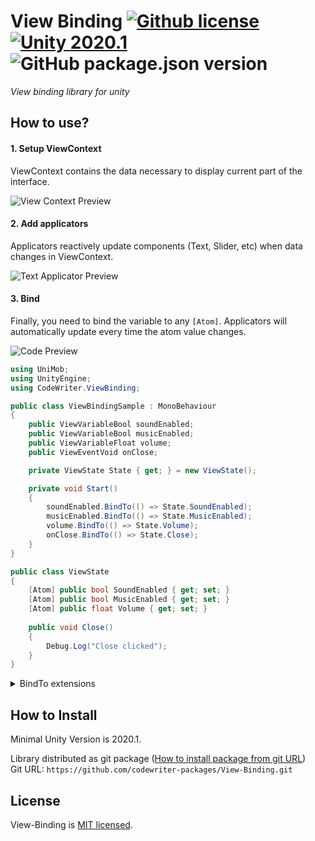# View Binding [![Github license](https://img.shields.io/github/license/codewriter-packages/View-Binding.svg?style=flat-square)](#) [![Unity 2020.1](https://img.shields.io/badge/Unity-2020.1+-2296F3.svg?style=flat-square)](#) ![GitHub package.json version](https://img.shields.io/github/package-json/v/codewriter-packages/View-Binding?style=flat-square)
_View binding library for unity_

## How to use?

#### 1. Setup ViewContext
ViewContext contains the data necessary to display current part of the interface.

![View Context Preview](https://user-images.githubusercontent.com/26966368/120635821-8f571a00-c475-11eb-922e-2b69bce52b4e.png)

#### 2. Add applicators

Applicators reactively update components (Text, Slider, etc) when data changes in ViewContext.

![Text Applicator Preview](https://user-images.githubusercontent.com/26966368/120635942-b281c980-c475-11eb-9c4c-91826b75fdbd.png)

#### 3. Bind

Finally, you need to bind the variable to any `[Atom]`. Applicators will automatically update every time the atom value changes.

![Code Preview](https://user-images.githubusercontent.com/26966368/120636104-e6f58580-c475-11eb-9a63-bbc3534cc820.png)

```csharp
using UniMob;
using UnityEngine;
using CodeWriter.ViewBinding;

public class ViewBindingSample : MonoBehaviour
{
    public ViewVariableBool soundEnabled;
    public ViewVariableBool musicEnabled;
    public ViewVariableFloat volume;
    public ViewEventVoid onClose;

    private ViewState State { get; } = new ViewState();

    private void Start()
    {
        soundEnabled.BindTo(() => State.SoundEnabled);
        musicEnabled.BindTo(() => State.MusicEnabled);
        volume.BindTo(() => State.Volume);
        onClose.BindTo(() => State.Close);
    }
}

public class ViewState
{
    [Atom] public bool SoundEnabled { get; set; }
    [Atom] public bool MusicEnabled { get; set; }
    [Atom] public float Volume { get; set; }
    
    public void Close()
    {
        Debug.Log("Close clicked");
    }
}
```

<details>
  <summary>BindTo extensions</summary>

```csharp
public static class BindingExtension
{
    public static void BindTo<TVariable, T>(this TVariable variable, AtomPull<T> f)
        where TVariable : ViewVariable<T, TVariable>
    {
        variable.SetSource(Atom.Computed(f));
    }
}

public static void BindTo(this ViewEventVoid evt, Func<Action> f)
{
    evt.AddListener(() => f.Invoke()?.Invoke());
}
```
</details>

## How to Install
Minimal Unity Version is 2020.1.

Library distributed as git package ([How to install package from git URL](https://docs.unity3d.com/Manual/upm-ui-giturl.html))
<br>Git URL: `https://github.com/codewriter-packages/View-Binding.git`

## License

View-Binding is [MIT licensed](./LICENSE.md).
